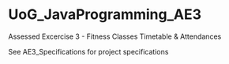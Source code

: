 # UoG_JavaProgramming_AE3
Assessed Excercise 3 - Fitness Classes Timetable &amp; Attendances

See AE3_Specifications for project specifications
